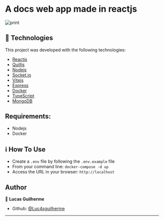 # A docs web app made in reactjs

![print](https://user-images.githubusercontent.com/29242243/164272028-6a7f0f6c-ecf1-4802-adb2-44df01f59fb3.jpg)

## 🚀 Technologies

This project was developed with the following technologies:

-  [Reactjs][reactjs]
-  [Quilljs][quilljs]
-  [Nodejs][nodejs]
-  [Socket.io][socket.io]
-  [Vitejs][vitejs]
-  [Express][express]
-  [Docker][docker]
-  [TypeScript][Typescript]
-  [MongoDB][mongodb]

## Requirements:
- Nodejs
- Docker

## :information_source: How To Use
- Create a `.env` file by following the `.env.example` file
- From your command line: `docker-compose -d up`
- Access the URL in your browser: `http://localhost`

## Author

👤 **Lucas Guilherme**

- Github: [@Luc4sguilherme](https://github.com/Luc4sguilherme)

---

[nodejs]: https://nodejs.org/
[socket.io]: https://socket.io/
[docker]: https://www.docker.com/
[reactjs]: https://pt-br.reactjs.org/
[vitejs]: https://vitejs.dev/
[express]: https://expressjs.com/
[typescript]: https://www.typescriptlang.org/
[mongodb]: https://www.mongodb.com/
[quilljs]: https://quilljs.com/
